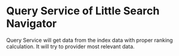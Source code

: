 # Query Service of Little Search Navigator
Query Service will get data from the index data with proper ranking calculation. It will try to provider most relevant data. 
